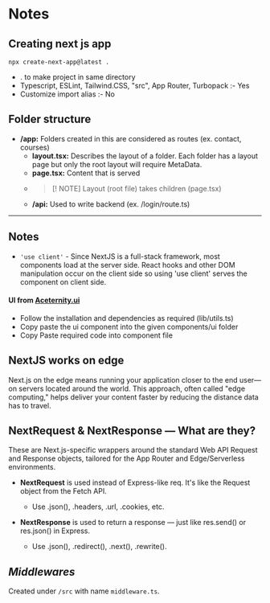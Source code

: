 # Notes

## Creating next js app
`npx create-next-app@latest .`
- . to make project in same directory  
- Typescript, ESLint, Tailwind.CSS, "src", App Router, Turbopack :- Yes  
- Customize import alias :- No  

## Folder structure
- **/app:** Folders created in this are considered as routes (ex. contact, courses)
    - **layout.tsx:** Describes the layout of a folder. Each folder has a layout page but only the root layout will require MetaData.
    - **page.tsx:** Content that is served
    - > [! NOTE] Layout (root file) takes children (page.tsx)
    - **/api:** Used to write backend (ex. /login/route.ts)

---
## Notes
- `'use client'` - Since NextJS is a full-stack framework, most components load at the server side. React hooks and other DOM manipulation occur on the client side so using 'use client' serves the component on client side.

#### UI from [Aceternity.ui](https://ui.aceternity.com/components)
- Follow the installation and dependencies as required (lib/utils.ts)
- Copy paste the ui component into the given components/ui folder
- Copy Paste required code into component file

## NextJS works on edge
Next.js on the edge means running your application closer to the end user—on servers located around the world. This approach, often called "edge computing," helps deliver your content faster by reducing the distance data has to travel.

## NextRequest & NextResponse — What are they?
These are Next.js-specific wrappers around the standard Web API Request and Response objects, tailored for the App Router and Edge/Serverless environments.

- **NextRequest** is used instead of Express-like req. It's like the Request object from the Fetch API.
    - Use .json(), .headers, .url, .cookies, etc.

- **NextResponse** is used to return a response — just like res.send() or res.json() in Express.
    - Use .json(), .redirect(), .next(), .rewrite().

## ***Middlewares***
Created under `/src` with name `middleware.ts`.